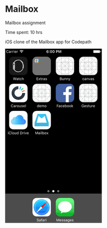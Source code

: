 # Mailbox
Mailbox assignment

Time spent: 10 hrs

iOS clone of the Mailbox app for Codepath


![Mailbox gif](Mailbox.gif)


